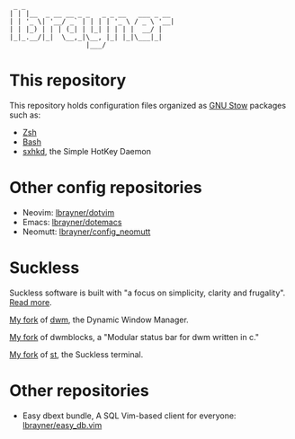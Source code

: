 ~~~
 _ _
| | |__  _ __ __ _ _   _ _ __   ___ _ __
| | '_ \| '__/ _` | | | | '_ \ / _ \ '__|
| | |_) | | | (_| | |_| | | | |  __/ |
|_|_.__/|_|  \__,_|\__, |_| |_|\___|_|
                   |___/
~~~

# This repository

This repository holds configuration files organized as [GNU
Stow](https://www.gnu.org/software/stow/) packages such as:

- [Zsh](zsh)
- [Bash](bash)
- [sxhkd](sxhkd), the Simple HotKey Daemon

# Other config repositories

- Neovim: [lbrayner/dotvim](https://github.com/lbrayner/dotvim)
- Emacs: [lbrayner/dotemacs](https://github.com/lbrayner/dotemacs)
- Neomutt: [lbrayner/config_neomutt](https://github.com/lbrayner/config_neomutt)

# Suckless

Suckless software is built with "a focus on simplicity, clarity and frugality".
[Read more](https://suckless.org/philosophy/).

[My fork](https://github.com/lbrayner/dwm/tree/lbrayner) of
[dwm](https://dwm.suckless.org/), the Dynamic Window Manager.

[My fork](https://github.com/lbrayner/dwmblocks/tree/lbrayner) of dwmblocks, a
"Modular status bar for dwm written in c."

[My fork](https://github.com/lbrayner/st/tree/lbrayner) of
[st](https://st.suckless.org/), the Suckless terminal.

# Other repositories

- Easy dbext bundle, A SQL Vim-based client for everyone:
  [lbrayner/easy_db.vim](https://github.com/lbrayner/easy_db.vim)
